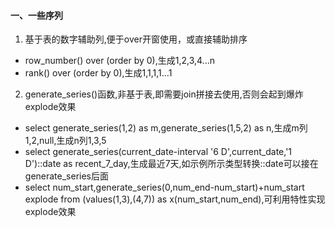#### 一、一些序列

1. 基于表的数字辅助列,便于over开窗使用，或直接辅助排序
- row_number() over (order by 0),生成1,2,3,4...n
- rank() over (order by 0),生成1,1,1,1...1

2. generate_series()函数,非基于表,即需要join拼接去使用,否则会起到爆炸explode效果
- select generate_series(1,2) as m,generate_series(1,5,2) as n,生成m列1,2,null,生成n列1,3,5
- select generate_series(current_date-interval '6 D',current_date,'1 D')::date as recent_7_day,生成最近7天,如示例所示类型转换::date可以接在generate_series后面
- select num_start,generate_series(0,num_end-num_start)+num_start explode from (values(1,3),(4,7)) as x(num_start,num_end),可利用特性实现explode效果
